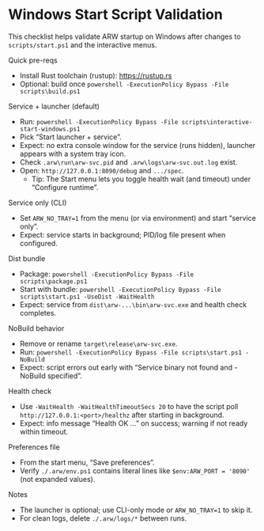 # Windows Start Script Validation

This checklist helps validate ARW startup on Windows after changes to `scripts/start.ps1` and the interactive menus.

Quick pre-reqs
- Install Rust toolchain (rustup): https://rustup.rs
- Optional: build once `powershell -ExecutionPolicy Bypass -File scripts\build.ps1`

Service + launcher (default)
- Run: `powershell -ExecutionPolicy Bypass -File scripts\interactive-start-windows.ps1`
- Pick “Start launcher + service”.
- Expect: no extra console window for the service (runs hidden), launcher appears with a system tray icon.
- Check `.arw\run\arw-svc.pid` and `.arw\logs\arw-svc.out.log` exist.
- Open: `http://127.0.0.1:8090/debug` and `.../spec`.
  - Tip: The Start menu lets you toggle health wait (and timeout) under “Configure runtime”.

Service only (CLI)
- Set `ARW_NO_TRAY=1` from the menu (or via environment) and start “service only”.
- Expect: service starts in background; PID/log file present when configured.

Dist bundle
- Package: `powershell -ExecutionPolicy Bypass -File scripts\package.ps1`
- Start with bundle: `powershell -ExecutionPolicy Bypass -File scripts\start.ps1 -UseDist -WaitHealth`
- Expect: service from `dist\arw-...\bin\arw-svc.exe` and health check completes.

NoBuild behavior
- Remove or rename `target\release\arw-svc.exe`.
- Run: `powershell -ExecutionPolicy Bypass -File scripts\start.ps1 -NoBuild`
- Expect: script errors out early with “Service binary not found and -NoBuild specified”.

Health check
- Use `-WaitHealth -WaitHealthTimeoutSecs 20` to have the script poll `http://127.0.0.1:<port>/healthz` after starting in background.
- Expect: info message “Health OK …” on success; warning if not ready within timeout.

Preferences file
- From the start menu, “Save preferences”.
- Verify `./.arw/env.ps1` contains literal lines like `$env:ARW_PORT = '8090'` (not expanded values).

Notes
- The launcher is optional; use CLI-only mode or `ARW_NO_TRAY=1` to skip it.
- For clean logs, delete `./.arw/logs/*` between runs.
